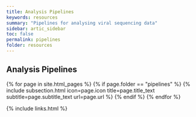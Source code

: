 ```yaml
---
title: Analysis Pipelines
keywords: resources
summary: "Pipelines for analysing viral sequencing data"
sidebar: artic_sidebar
toc: false
permalink: pipelines
folder: resources
---
```


<div class="row">
    <div class="col-lg-12">
        <h2 class="page-header">Analysis Pipelines</h2>
    </div>
    {% for page in site.html_pages %}
    {% if page.folder == "pipelines" %}
    {% include subsection.html icon=page.icon title=page.title_text subtitle=page.subtitle_text url=page.url %}
    {% endif %}
    {% endfor %}
</div>


{% include links.html %}
